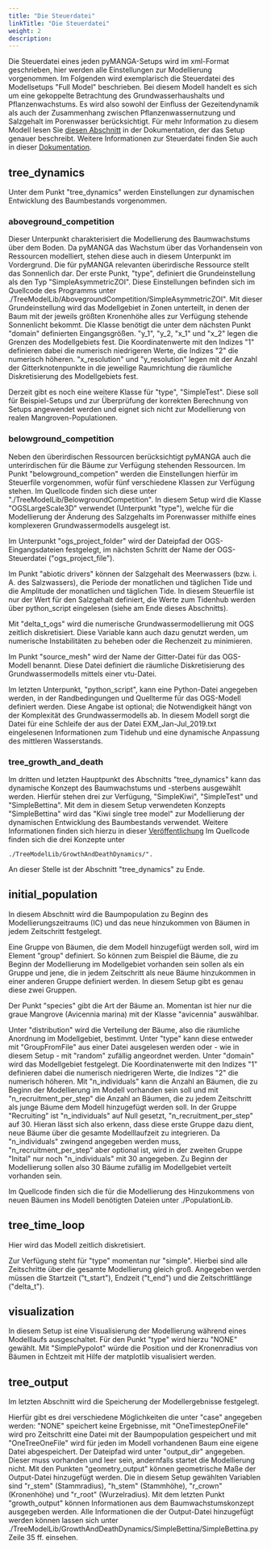 ```yaml
---
title: "Die Steuerdatei"
linkTitle: "Die Steuerdatei"
weight: 2
description:
---
```


Die Steuerdatei eines jeden pyMANGA-Setups wird im xml-Format geschrieben, hier werden alle Einstellungen zur Modellierung vorgenommen.
Im Folgenden wird exemplarisch die Steuerdatei des Modellsetups "Full Model" beschrieben.
Bei diesem Modell handelt es sich um eine gekoppelte Betrachtung des Grundwasserhaushalts und Pflanzenwachstums.
Es wird also sowohl der Einfluss der Gezeitendynamik als auch der Zusammenhang zwischen Pflanzenwassernutzung und Salzgehalt im Porenwasser berücksichtigt.
Für mehr Information zu diesem Modell lesen Sie <a href="/de/docs/beispielmodell_exmouth_gulf/" target="_blank">diesen Abschnitt</a> in der Dokumentation, der das Setup genauer beschreibt.
Weitere Informationen zur Steuerdatei finden Sie auch in dieser <a href="https://jbathmann.github.io/pyMANGA/project_dox__MangaProject__MangaProject.html" target="_blank">Dokumentation</a>.

## tree_dynamics

Unter dem Punkt "tree_dynamics" werden Einstellungen zur dynamischen Entwicklung des Baumbestands vorgenommen.

### aboveground_competition

Dieser Unterpunkt charakterisiert die Modellierung des Baumwachstums über dem Boden.
Da pyMANGA das Wachstum über das Vorhandensein von Ressourcen modelliert, stehen diese auch in diesem Unterpunkt im Vordergrund.
Die für pyMANGA relevanten überirdische Ressource stellt das Sonnenlich dar.
Der erste Punkt, "type", definiert die Grundeinstellung als den Typ "SimpleAsymmetricZOI".
Diese Einstellungen befinden sich im Quellcode des Programms unter ./TreeModelLib/AbovegroundCompetition/SimpleAsymmetricZOI".
Mit dieser Grundeinstellung wird das Modellgebiet in Zonen unterteilt, in denen der Baum mit der jeweils größten Kronenhöhe alles zur Verfügung stehende Sonnenlicht bekommt.
Die Klasse benötigt die unter dem nächsten Punkt "domain" definierten Eingangsgrößen.
"y_1", "y_2, "x_1" und "x_2" legen die Grenzen des Modellgebiets fest.
Die Koordinatenwerte mit den Indizes "1" definieren dabei die numerisch niedrigeren Werte, die Indizes "2" die numerisch höheren.
"x_resolution" und "y_resolution" legen mit der Anzahl der Gitterknotenpunkte in die jeweilige Raumrichtung die räumliche Diskretisierung des Modellgebiets fest.

Derzeit gibt es noch eine weitere Klasse für "type", "SimpleTest".
Diese soll für Beispiel-Setups und zur Überprüfung der korrekten Berechnung von Setups angewendet werden und eignet sich nicht zur Modellierung von realen Mangroven-Populationen.

### belowground_competition

Neben den überirdischen Ressourcen berücksichtigt pyMANGA auch die unterirdischen für die Bäume zur Verfügung stehenden Ressourcen.
Im Punkt "belowground_competion" werden die Einstellungen hierfür im Steuerfile vorgenommen, wofür fünf verschiedene Klassen zur Verfügung stehen.
Im Quellcode finden sich diese unter "./TreeModelLib/BelowgroundCompetition".
In diesem Setup wird die Klasse "OGSLargeScale3D" verwendet (Unterpunkt "type"), welche für die Modellierung der Änderung des Salzgehalts im Porenwasser mithilfe eines komplexeren Grundwassermodells ausgelegt ist. 

Im Unterpunkt "ogs_project_folder" wird der Dateipfad der OGS-Eingangsdateien festgelegt, im nächsten Schritt der Name der OGS-Steuerdatei ("ogs_project_file").

Im Punkt "abiotic drivers" können der Salzgehalt des Meerwassers (bzw. i. A. des Salzwassers), die Periode der monatlichen und täglichen Tide und die Amplitude der monatlichen und täglichen Tide.
In diesem Steuerfile ist nur der Wert für den Salzgehalt definiert, die Werte zum Tidenhub werden über python_script eingelesen (siehe am Ende dieses Abschnitts).

Mit "delta_t_ogs" wird die numerische Grundwassermodellierung mit OGS zeitlich diskretisiert.
Diese Variable kann auch dazu genutzt werden, um numerische Instabilitäten zu beheben oder die Rechenzeit zu minimieren.

Im Punkt "source_mesh" wird der Name der Gitter-Datei für das OGS-Modell benannt.
Diese Datei definiert die räumliche Diskretisierung des Grundwassermodells mittels einer vtu-Datei.

Im letzten Unterpunkt, "python_script", kann eine Python-Datei angegeben werden, in der Randbedingungen und Quellterme für das OGS-Modell definiert werden.
Diese Angabe ist optional; die Notwendigkeit hängt von der Komplexität des Grundwassermodells ab.
In diesem Modell sorgt die Datei für eine Schleife der aus der Datei EXM_Jan-Jul_2019.txt eingelesenen Informationen zum Tidehub und eine dynamische Anpassung des mittleren Wasserstands.

### tree_growth_and_death

Im dritten und letzten Hauptpunkt des Abschnitts "tree_dynamics" kann das dynamische Konzept des Baumwachstums und -sterbens ausgewählt werden.
Hierfür stehen drei zur Verfügung, "SimpleKiwi", "SimpleTest" und "SimpleBettina".
Mit dem in diesem Setup verwendeten Konzepts "SimpleBettina" wird das "Kiwi single tree model" zur Modellierung der dynamischen Entwicklung des Baumbestands verwendet.
Weitere Informationen finden sich hierzu in dieser <a href="https://doi.org/10.1016/j.ecolmodel.2018.10.005"> Veröffentlichung</a> Im Quellcode finden sich die drei Konzepte unter 

	./TreeModelLib/GrowthAndDeathDynamics/".



An dieser Stelle ist der Abschnitt "tree_dynamics" zu Ende. 

## initial_population

In diesem Abschnitt wird die Baumpopulation zu Beginn des Modellierungszeitraums (IC) und das neue hinzukommen von Bäumen in jedem Zeitschritt festgelegt.


Eine Gruppe von Bäumen, die dem Modell hinzugefügt werden soll, wird im Element "group" definiert.
So können zum Beispiel die Bäume, die zu Beginn der Modellierung im Modellgebiet vorhanden sein sollen als ein Gruppe und jene, die in jedem Zeitschritt als neue Bäume hinzukommen in einer anderen Gruppe definiert werden.
In diesem Setup gibt es genau diese zwei Gruppen.

Der Punkt "species" gibt die Art der Bäume an.
Momentan ist hier nur die graue Mangrove (Avicennia marina) mit der Klasse "avicennia" auswählbar.

Unter "distribution" wird die Verteilung der Bäume, also die räumliche Anordnung im Modellgebiet, bestimmt.
Unter "type" kann diese entweder mit "GroupFromFile" aus einer Datei ausgelesen werden oder - wie in diesem Setup - mit "random" zufällig angeordnet werden.
Unter "domain" wird das Modellgebiet festgelegt.
Die Koordinatenwerte mit den Indizes "1" definieren dabei die numerisch niedrigeren Werte, die Indizes "2" die numerisch höheren.
Mit "n_individuals" kann die Anzahl an Bäumen, die zu Beginn der Modellierung im Modell vorhanden sein soll und mit "n_recruitment_per_step" die Anzahl an Bäumen, die zu jedem Zeitschritt als junge Bäume dem Modell hinzugefügt werden soll.
In der Gruppe "Recruiting" ist "n_individuals" auf Null gesetzt, "n_recruitment_per_step" auf 30.
Hieran lässt sich also erkenn, dass diese erste Gruppe dazu dient, neue Bäume über die gesamte Modelllaufzeit zu integrieren.
Da "n_individuals" zwingend angegeben werden muss, "n_recruitment_per_step" aber optional ist, wird in der zweiten Gruppe "Inital" nur noch "n_individuals" mit 30 angegeben.
Zu Beginn der Modellierung sollen also 30 Bäume zufällig im Modellgebiet verteilt vorhanden sein.

Im Quellcode finden sich die für die Modellierung des Hinzukommens von neuen Bäumen ins Modell benötigten Dateien unter ./PopulationLib. 

## tree_time_loop

Hier wird das Modell zeitlich diskretisiert.

Zur Verfügung steht für "type" momentan nur "simple".
Hierbei sind alle Zeitschritte über die gesamte Modellierung gleich groß.
Angegeben werden müssen die Startzeit ("t_start"), Endzeit ("t_end") und die Zeitschrittlänge ("delta_t").

## visualization

In diesem Setup ist eine Visualisierung der Modellierung während eines Modelllaufs ausgeschaltet.
Für den Punkt "type" wird hierzu "NONE" gewählt.
Mit "SimplePypolot" würde die Position und der Kronenradius von Bäumen in Echtzeit mit Hilfe der matplotlib visualisiert werden.

## tree_output

Im letzten Abschnitt wird die Speicherung der Modellergebnisse festgelegt.

Hierfür gibt es drei verschiedene Möglichkeiten die unter "case" angegeben werden: "NONE" speichert keine Ergebnisse, mit "OneTimestepOneFile" wird pro Zeitschritt eine Datei mit der Baumpopulation gespeichert und mit "OneTreeOneFile" wird für jeden im Modell vorhandenen Baum eine eigene Datei abgespeichert.
Der Dateipfad wird unter "output_dir" angegeben.
Dieser muss vorhanden und leer sein, andernfalls startet die Modellierung nicht.
Mit den Punkten "geometry_output" können geometrische Maße der Output-Datei hinzugefügt werden.
Die in diesem Setup gewählten Variablen sind "r_stem" (Stammradius), "h_stem" (Stammhöhe), "r_crown" (Kronenhöhe) und "r_root" (Wurzelradius).
Mit dem letzten Punkt "growth_output" können Informationen aus dem Baumwachstumskonzept ausgegeben werden.
Alle Informationen die der Output-Datei hinzugefügt werden können lassen sich unter ./TreeModelLib/GrowthAndDeathDynamics/SimpleBettina/SimpleBettina.py Zeile 35 ff. einsehen.

